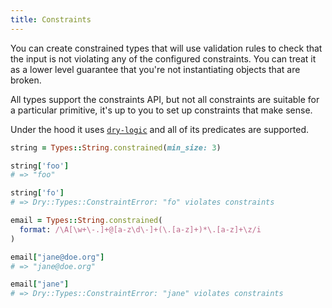 ```yaml
---
title: Constraints
---
```


You can create constrained types that will use validation rules to check that the input is not violating any of the configured constraints. You can treat it as a lower level guarantee that you're not instantiating objects that are broken.

All types support the constraints API, but not all constraints are suitable for a particular primitive, it's up to you to set up constraints that make sense.

Under the hood it uses [`dry-logic`](//doc/dry-logic) and all of its predicates are supported.

``` ruby
string = Types::String.constrained(min_size: 3)

string['foo']
# => "foo"

string['fo']
# => Dry::Types::ConstraintError: "fo" violates constraints

email = Types::String.constrained(
  format: /\A[\w+\-.]+@[a-z\d\-]+(\.[a-z]+)*\.[a-z]+\z/i
)

email["jane@doe.org"]
# => "jane@doe.org"

email["jane"]
# => Dry::Types::ConstraintError: "jane" violates constraints
```
